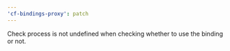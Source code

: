 ```yaml
---
'cf-bindings-proxy': patch
---
```


Check process is not undefined when checking whether to use the binding or not.

